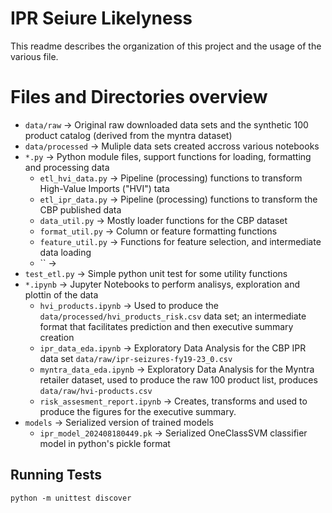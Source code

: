 # IPR Seiure Likelyness

This readme describes the organization of this project and the usage of the various file.

# Files and Directories overview

  * `data/raw` -> Original raw downloaded data sets and the synthetic 100 product catalog (derived from the myntra dataset)
  * `data/processed` -> Muliple data sets created accross various notebooks
  * `*.py` -> Python module files, support functions for loading, formatting and processing data
    * `etl_hvi_data.py` -> Pipeline (processing) functions to transform High-Value Imports ("HVI") tata
    * `etl_ipr_data.py` -> Pipeline (processing) functions to transform the CBP published data
    * `data_util.py` -> Mostly loader functions for the CBP dataset
    * `format_util.py` -> Column or feature formatting functions
    * `feature_util.py` -> Functions for feature selection, and intermediate data loading
    * `` -> 
  * `test_etl.py` -> Simple python unit test for some utility functions
  * `*.ipynb` -> Jupyter Notebooks to perform analisys, exploration and plottin of the data
    * `hvi_products.ipynb` -> Used to produce the `data/processed/hvi_products_risk.csv` data set; an intermediate format that facilitates prediction and then executive summary creation
    * `ipr_data_eda.ipynb` -> Exploratory Data Analysis for the CBP IPR data set `data/raw/ipr-seizures-fy19-23_0.csv`
    * `myntra_data_eda.ipynb` -> Exploratory Data Analysis for the Myntra retailer dataset, used to produce the raw 100 product list, produces `data/raw/hvi-products.csv`
    * `risk_assesment_report.ipynb` -> Creates, transforms and used to produce the figures for the executive summary.
  * `models` -> Serialized version of trained models
    * `ipr_model_202408180449.pk` -> Serialized OneClassSVM classifier model in python's pickle format

## Running Tests

```shell
python -m unittest discover
```